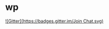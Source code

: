 # wp
[![Gitter](https://badges.gitter.im/Join Chat.svg)](https://gitter.im/grapital/wp?utm_source=badge&utm_medium=badge&utm_campaign=pr-badge&utm_content=badge)